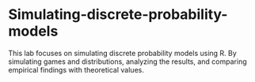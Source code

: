 # Simulating-discrete-probability-models
This lab focuses on simulating discrete probability models using R. By simulating games and distributions, analyzing the results, and comparing empirical findings with theoretical values.
